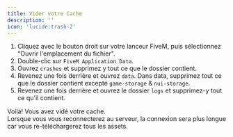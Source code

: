 ```yaml
---
title: Vider votre Cache
description: ''
icon: 'lucide:trash-2'
---
```


1. Cliquez avec le bouton droit sur votre lanceur FiveM, puis sélectionnez "Ouvrir l'emplacement du fichier".
2. Double-clic sur `FiveM Application Data`.
3. Ouvrez `crashes` et supprimez y tout ce que le dossier contient.
4. Revenez une fois derrière et ouvrez `data`. Dans data, supprimez tout ce que le dossier contient excepté `game-storage` & `nui-storage`.
5. Revenez une fois derrière et ouvrez le dossier `logs` et supprimez-y tout ce qu'il contient.

Voilà! Vous avez vidé votre cache.
<br> Lorsque vous vous reconnecterez au serveur, la connexion sera plus longue car vous re-téléchargerez tous les assets.